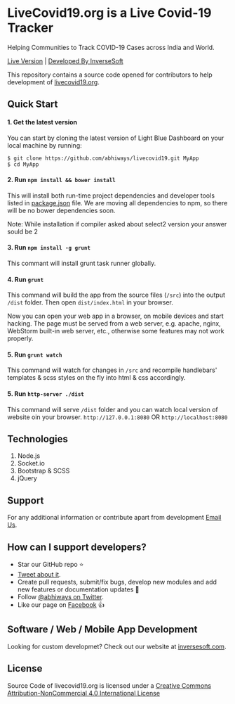 
# LiveCovid19.org is a Live Covid-19 Tracker
Helping Communities to Track COVID-19 Cases across India and World.

[Live Version](https://www.livecovid19.org/) | [Developed By InverseSoft](https://www.inversesoft.com)


This repository contains a source code opened for contributors to help development of [livecovid19.org](https://www.livecovid19.org).

## Quick Start

#### 1. Get the latest version

You can start by cloning the latest version of Light Blue Dashboard on your local machine by running:

```shell
$ git clone https://github.com/abhiways/livecovid19.git MyApp
$ cd MyApp
```

#### 2. Run `npm install && bower install`

This will install both run-time project dependencies and developer tools listed
in [package.json](../package.json) file. We are moving all dependencies to npm, so there will be no bower dependencies soon.

Note: While installation if compiler asked about select2 version your answer sould be 2

#### 3. Run `npm install -g grunt`

This commant will install grunt task runner globally.

#### 4. Run `grunt`

This command will build the app from the source files (`/src`) into the output
`/dist` folder. Then open `dist/index.html` in your browser.

Now you can open your web app in a browser, on mobile devices and start
hacking. The page must be served from a web server, e.g. apache, nginx, WebStorm built-in web server, etc., otherwise some features may not work properly.

#### 5. Run `grunt watch`
This command will watch for changes in `/src` and recompile handlebars' templates & scss styles on the fly into html & css accordingly.

#### 5. Run `http-server ./dist`
This command will serve `/dist` folder and you can watch local version of website oin your browser.
`http://127.0.0.1:8080` OR `http://localhost:8080`


## Technologies

1. Node.js
2. Socket.io
3. Bootstrap & SCSS 
4. jQuery


## Support
For any additional information or contribute apart from development [Email Us](mailto:livecovid19org@gmail.com).

## How can I support developers?
- Star our GitHub repo :star:
- [Tweet about it](https://twitter.com/intent/tweet?text=LiveCovid19.org%20LIVE%20COVID-19%20Tracker%20India!&url=https://www.livecovid19.org/).
- Create pull requests, submit/fix bugs, develop new modules and add new features or documentation updates :wrench:
- Follow [@abhiways on Twitter](https://twitter.com/abhiways).
- Like our page on [Facebook](https://www.facebook.com/inversesoft/) :thumbsup:

## Software / Web / Mobile App Development
Looking for custom developmet? Check out our website at [inversesoft.com](https://www.inversesoft.com).

## License

Source Code of livecovid19.org is licensed under a [Creative Commons Attribution-NonCommercial 4.0 International License](http://creativecommons.org/licenses/by-nc/4.0/)